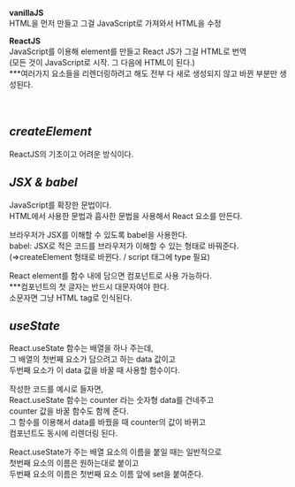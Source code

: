 <b>vanillaJS</b><br>
HTML을 먼저 만들고 그걸 JavaScript로 가져와서 HTML을 수정<br>

<b>ReactJS</b><br>
JavaScript를 이용해 element를 만들고 React JS가 그걸 HTML로 번역<br>
(모든 것이 JavaScript로 시작. 그 다음에 HTML이 된다.)<br>
***여러가지 요소들을 리렌더링하려고 해도 전부 다 새로 생성되지 않고 바뀐 부분만 생성된다.<br><br><br>


<i>createElement</i>
-
ReactJS의 기초이고 어려운 방식이다.<br>

<i>JSX & babel</i>
-
JavaScript를 확장한 문법이다.<br>
HTML에서 사용한 문법과 흡사한 문법을 사용해서 React 요소를 만든다.<br>

브라우저가 JSX를 이해할 수 있도록 babel을 사용한다.<br>
babel: JSX로 적은 코드를 브라우저가 이해할 수 있는 형태로 바꿔준다.<br>
(⇒createElement 형태로 바뀐다. / script 태그에 type 필요)<br>

React element를 함수 내에 담으면 컴포넌트로 사용 가능하다.<br>
***컴포넌트의 첫 글자는 반드시 대문자여야 한다.<br>
소문자면 그냥 HTML tag로 인식된다.<br>

<i>useState</i>
-
React.useState 함수는 배열을 하나 주는데,<br>
그 배열의 첫번째 요소가 담으려고 하는 data 값이고<br>
두번째 요소가 이 data 값을 바꿀 때 사용할 함수이다.<br>

작성한 코드를 예시로 들자면,<br>
React.useState 함수는 counter 라는 숫자형 data를 건네주고<br>
counter 값을 바꿀 함수도 함께 준다.<br>
그 함수를 이용해서 data를 바꿨을 때 counter의 값이 바뀌고<br>
컴포넌트도 동시에 리렌더링 된다.<br>

React.useState가 주는 배열 요소의 이름을 붙일 때는 일반적으로<br>
첫번째 요소의 이름은 원하는대로 붙이고<br>
두번째 요소의 이름은 첫번째 요소 이름 앞에 set을 붙여준다.<br>
